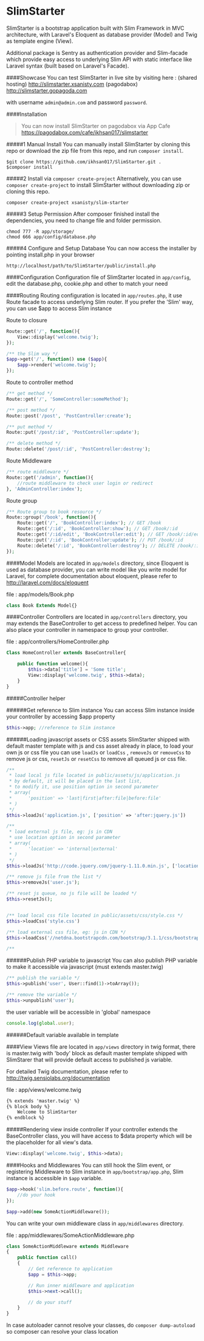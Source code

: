 SlimStarter
===========

SlimStarter is a bootstrap application built with Slim Framework in MVC architecture,
with Laravel's Eloquent as database provider (Model) and Twig as template engine (View).

Additional package is Sentry as authentication provider and Slim-facade which provide easy access to underlying Slim API
with static interface like Laravel syntax (built based on Laravel's Facade).

####Showcase
You can test SlimStarter in live site by visiting here :
(shared hosting) http://slimstarter.xsanisty.com
(pagodabox) http://slimstarter.gopagoda.com

with username ```admin@admin.com``` and password ```password```.


####Installation

> You can now install SlimStarter on pagodabox via App Cafe https://pagodabox.com/cafe/ikhsan017/slimstarter


#####1 Manual Install
You can manually install SlimStarter by cloning this repo or download the zip file from this repo, and run ```composer install```.
```
$git clone https://github.com/ikhsan017/SlimStarter.git .
$composer install
```

#####2 Install via ```composer create-project```
Alternatively, you can use ```composer create-project``` to install SlimStarter without downloading zip or cloning this repo.

```
composer create-project xsanisty/slim-starter
```

#####3 Setup Permission
After composer finished install the dependencies, you need to change file and folder permission.
```
chmod 777 -R app/storage/
chmod 666 app/config/database.php
```

#####4 Configure and Setup Database
You can now access the installer by pointing install.php in your browser
```
http://localhost/path/to/SlimStarter/public/install.php
```



####Configuration
Configuration file of SlimStarter located in ```app/config```, edit the database.php, cookie.php and other to match your need

####Routing
Routing configuration is located in ```app/routes.php```, it use Route facade to access underlying Slim router.
If you prefer the 'Slim' way, you can use $app to access Slim instance


Route to closure
```php
Route::get('/', function(){
    View::display('welcome.twig');
});

/** the Slim way */
$app->get('/', function() use ($app){
    $app->render('welcome.twig');
});
```

Route to controller method
```php
/** get method */
Route::get('/', 'SomeController:someMethod');

/** post method */
Route::post('/post', 'PostController:create');

/** put method */
Route::put('/post/:id', 'PostController:update');

/** delete method */
Route::delete('/post/:id', 'PostController:destroy');
```

Route Middleware
```php
/** route middleware */
Route::get('/admin', function(){
    //route middleware to check user login or redirect
}, 'AdminController:index');
```

Route group
```php
/** Route group to book resource */
Route::group('/book', function(){
    Route::get('/', 'BookController:index'); // GET /book
    Route::get('/:id', 'BookController:show'); // GET /book/:id
    Route::get('/:id/edit', 'BookController:edit'); // GET /book/:id/edit
    Route::put('/:id', 'BookController:update'); // PUT /book/:id
    Route::delete('/:id', 'BookController:destroy'); // DELETE /book/:id
});
```

####Model
Models are located in ```app/models``` directory, since Eloquent is used as database provider, you can write model like you
write model for Laravel, for complete documentation about eloquent, please refer to http://laravel.com/docs/eloquent

file : app/models/Book.php
```php
class Book Extends Model{}
```

####Controller
Controllers are located in ```app/controllers``` directory, you may extends the BaseController to get access to predefined helper.
You can also place your controller in namespace to group your controller.

file : app/controllers/HomeController.php
```php
Class HomeController extends BaseController{

    public function welcome(){
        $this->data['title'] = 'Some title';
        View::display('welcome.twig', $this->data);
    }
}
```

#####Controller helper

######Get reference to Slim instance
You can access Slim instance inside your controller by accessing $app property
```php
$this->app; //reference to Slim instance
```

######Loading javascript assets or CSS assets
SlimStarter shipped with default master template with js and css asset already in place, to load your own js or css file
you can use ```loadJs``` or ```loadCss``` , ```removeJs``` or ```removeCss``` to remove js or css, ```resetJs``` or ```resetCss```
to remove all queued js or css file.

```php
/**
 * load local js file located in public/assets/js/application.js
 * by default, it will be placed in the last list,
 * to modify it, use position option in second parameter
 * array(
 *      'position' => 'last|first|after:file|before:file'
 * )
 */
$this->loadJs('application.js', ['position' => 'after:jquery.js'])

/**
 * load external js file, eg: js in CDN
 * use location option in second parameter
 * array(
 *      'location' => 'internal|external'
 * )
 */
$this->loadJs('http://code.jquery.com/jquery-1.11.0.min.js', ['location' => 'external']);

/** remove js file from the list */
$this->removeJs('user.js');

/** reset js queue, no js file will be loaded */
$this->resetJs();


/** load local css file located in public/assets/css/style.css */
$this->loadCss('style.css')

/** load external css file, eg: js in CDN */
$this->loadCss('//netdna.bootstrapcdn.com/bootstrap/3.1.1/css/bootstrap.min.css', ['location' => 'external']);

/**
```

######Publish PHP variable to javascript
You can also publish PHP variable to make it accessible via javascript (must extends master.twig)
```php
/** publish the variable */
$this->publish('user', User::find(1)->toArray());

/** remove the variable */
$this->unpublish('user');
```

the user variable will be accessible in 'global' namespace
```javascript
console.log(global.user);
```

######Default variable available in template

####View
Views file are located in ```app/views``` directory in twig format, there is master.twig with 'body' block as default master template
shipped with SlimStarer that will provide default access to published js variable.

For detailed Twig documentation, please refer to http://twig.sensiolabs.org/documentation


file : app/views/welcome.twig
```html
{% extends 'master.twig' %}
{% block body %}
    Welcome to SlimStarter
{% endblock %}

```

#####Rendering view inside controller
If your controller extends the BaseController class, you will have access to $data property which will be the placeholder for all
view's data.

```php
View::display('welcome.twig', $this->data);
```

####Hooks and Middlewares
You can still hook the Slim event, or registering Middleware to Slim instance in ```app/bootstrap/app.php```,
Slim instance is accessible in ```$app``` variable.

```php
$app->hook('slim.before.route', function(){
    //do your hook
});

$app->add(new SomeActionMiddleware());
```

You can write your own middleware class in ```app/middlewares``` directory.

file : app/middlewares/SomeActionMiddleware.php
```php
class SomeActionMiddleware extends Middleware
{
    public function call()
    {
        // Get reference to application
        $app = $this->app;

        // Run inner middleware and application
        $this->next->call();

        // do your stuff
    }
}
```

In case autoloader cannot resolve your classes, do ```composer dump-autoload``` so composer can resolve your class location
